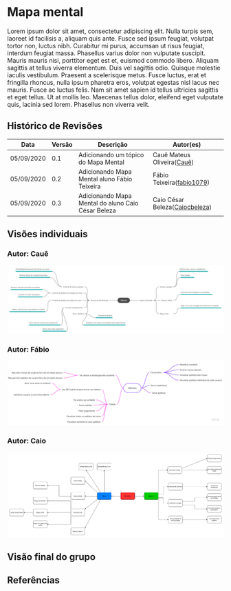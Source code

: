 # Mapa mental

<p>
Lorem ipsum dolor sit amet, consectetur adipiscing elit. Nulla turpis sem, laoreet id facilisis a, aliquam quis ante. Fusce sed ipsum feugiat, volutpat tortor non, luctus nibh. Curabitur mi purus, accumsan ut risus feugiat, interdum feugiat massa. Phasellus varius dolor non vulputate suscipit. Mauris mauris nisi, porttitor eget est et, euismod commodo libero. Aliquam sagittis at tellus viverra elementum. Duis vel sagittis odio. Quisque molestie iaculis vestibulum. Praesent a scelerisque metus. Fusce luctus, erat et fringilla rhoncus, nulla ipsum pharetra eros, volutpat egestas nisl lacus nec mauris. Fusce ac luctus felis. Nam sit amet sapien id tellus ultricies sagittis et eget tellus. Ut at mollis leo. Maecenas tellus dolor, eleifend eget vulputate quis, lacinia sed lorem. Phasellus non viverra velit.
</p>

## Histórico de Revisões

<table>
  <thead>
    <tr>
      <th>Data</th>
      <th>Versão</th>
      <th>Descrição</th>
      <th>Autor(es)</th>
    </tr>
  </thead>

  <tbody>
    <tr>
      <td>05/09/2020</td>
      <td>0.1</td>
      <td>Adicionando um tópico do Mapa Mental</td>
      <td>
        Cauê Mateus Oliveira(<a target="blank" href="https://github.com/caue96">Cauê</a>)
      </td>
    </tr>
    <tr>
      <td>05/09/2020</td>
      <td>0.2</td>
      <td>Adicionando Mapa Mental aluno Fábio Teixeira</td>
      <td>
        Fábio Teixeira(<a target="blank" href="https://github.com/fabio1079">fabio1079</a>)
      </td>
    </tr>
    </tr>
    <tr>
      <td>05/09/2020</td>
      <td>0.3</td>
      <td>Adicionando Mapa Mental do aluno Caio César Beleza</td>
      <td>
        Caio César Beleza(<a target="blank" href="https://github.com/Caiocbeleza">Caiocbeleza</a>)
      </td>
    </tr>
  </tbody>

</table>

## Visões individuais

### Autor: Cauê
[![Mapa Mental](../images/mindmap/Mapa_Mental_Caue.png)](https://ibb.co/kg4mP95)

### Autor: Fábio

![](../images/mindmap/Mind_Map_Fabio.jpg)

### Autor: Caio

![](../images/mindmap/MapaMentalCaio.png)

## Visão final do grupo

## Referências

